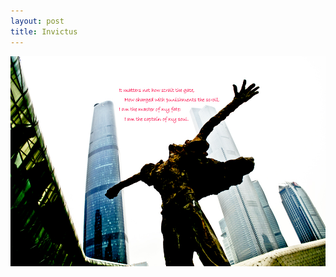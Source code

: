 ```yaml
---
layout: post
title: Invictus
---
```


<img src="https://github.com/comacros/comacros.github.io/raw/master/images/DSC_3590.JPG" alt="Invictus" onclick="javascript:enlarge(this)" class="toEnlarge" >